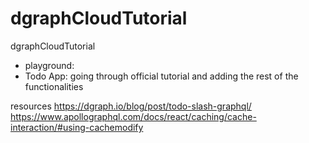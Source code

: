 # dgraphCloudTutorial
dgraphCloudTutorial

- playground: 
- Todo App: going through official tutorial and adding the rest of the functionalities

resources
https://dgraph.io/blog/post/todo-slash-graphql/
https://www.apollographql.com/docs/react/caching/cache-interaction/#using-cachemodify
